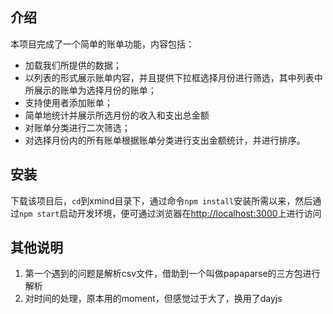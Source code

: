 ## 介绍

本项目完成了一个简单的账单功能，内容包括： 
* 加载我们所提供的数据；
* 以列表的形式展示账单内容，并且提供下拉框选择月份进行筛选，其中列表中所展示的账单为选择月份的账单；
* 支持使用者添加账单；
* 简单地统计并展示所选月份的收入和支出总金额
* 对账单分类进行二次筛选；
* 对选择月份内的所有账单根据账单分类进行支出金额统计，并进行排序。

## 安装

下载该项目后，`cd`到xmind目录下，通过命令`npm
install`安装所需以来，然后通过`npm
start`启动开发环境，便可通过浏览器在[http://localhost:3000](http://localhost:3000)上进行访问

## 其他说明

1. 第一个遇到的问题是解析csv文件，借助到一个叫做papaparse的三方包进行解析
2. 对时间的处理，原本用的moment，但感觉过于大了，换用了dayjs
